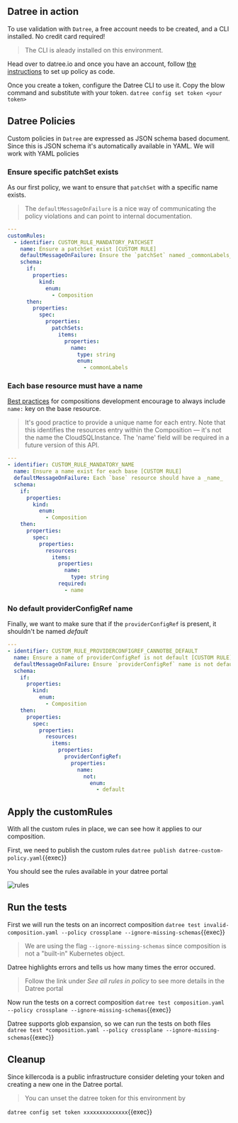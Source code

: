 ## Datree in action

To use validation with `Datree`, a free account needs to be created, and a CLI
installed. No credit card required!

> The CLI is aleady installed on this environment.

Head over to datree.io and once you have an account, follow
[the instructions](https://hub.datree.io/setup/policy-as-code#1-enable-policy-as-code-pac-mode)
to set up policy as code.

Once you create a token, configure the Datree CLI to use it. Copy the blow
command and substitute with your token. `datree config set token <your token>`

## Datree Policies

Custom policies in `Datree` are expressed as JSON schema based document. Since
this is JSON schema it's automatically available in YAML. We will work with YAML
policies

### Ensure specific patchSet exists

As our first policy, we want to ensure that `patchSet` with a specific name
exists.

> The `defaultMessageOnFailure` is a nice way of communicating the policy
> violations and can point to internal documentation.

```yaml
---
customRules:
  - identifier: CUSTOM_RULE_MANDATORY_PATCHSET
    name: Ensure a patchSet exist [CUSTOM RULE]
    defaultMessageOnFailure: Ensure the `patchSet` named _commonLabels_ exist
    schema:
      if:
        properties:
          kind:
            enum:
              - Composition
      then:
        properties:
          spec:
            properties:
              patchSets:
                items:
                  properties:
                    name:
                      type: string
                      enum:
                        - commonLabels
```

### Each base resource must have a name

[Best practices](https://crossplane.io/docs/v1.9/reference/composition.html#:~:text=%2D%20name%3A%20cloudsqlinstance)
for compositions development encourage to always include `name:` key on the base
resource.

> It's good practice to provide a unique name for each entry. Note that this
> identifies the resources entry within the Composition — it's not the name the
> CloudSQLInstance. The 'name' field will be required in a future version of
> this API.

```yaml
---
- identifier: CUSTOM_RULE_MANDATORY_NAME
  name: Ensure a name exist for each base [CUSTOM RULE]
  defaultMessageOnFailure: Each `base` resource should have a _name_
  schema:
    if:
      properties:
        kind:
          enum:
            - Composition
    then:
      properties:
        spec:
          properties:
            resources:
              items:
                properties:
                  name:
                    type: string
                required:
                  - name
```

### No default providerConfigRef name

Finally, we want to make sure that if the `providerConfigRef` is present, it
shouldn't be named _default_

```yaml
---
- identifier: CUSTOM_RULE_PROVIDERCONFIGREF_CANNOTBE_DEFAULT
  name: Ensure a name of providerConfigRef is not default [CUSTOM RULE]
  defaultMessageOnFailure: Ensure `providerConfigRef` name is not default
  schema:
    if:
      properties:
        kind:
          enum:
            - Composition
    then:
      properties:
        spec:
          properties:
            resources:
              items:
                properties:
                  providerConfigRef:
                    properties:
                      name:
                        not:
                          enum:
                            - default
```

## Apply the customRules

With all the custom rules in place, we can see how it applies to our
composition.

First, we need to publish the custom rules
`datree publish datree-custom-policy.yaml`{{exec}}

You should see the rules available in your datree portal

![rules](rules.png)

## Run the tests

First we will run the tests on an incorrect composition
`datree test invalid-composition.yaml --policy crossplane --ignore-missing-schemas`{{exec}}

> We are using the flag `--ignore-missing-schemas` since composition is not a
> "built-in" Kubernetes object.

Datree highlights errors and tells us how many times the error occured.

> Follow the link under _See all rules in policy_ to see more details in the
> Datree portal

Now run the tests on a correct composition
`datree test composition.yaml --policy crossplane --ignore-missing-schemas`{{exec}}

Datree supports glob expansion, so we can run the tests on both files
`datree test *composition.yaml --policy crossplane --ignore-missing-schemas`{{exec}}

## Cleanup

Since killercoda is a public infrastructure consider deleting your token and
creating a new one in the Datree portal.

> You can unset the datree token for this environment by

`datree config set token xxxxxxxxxxxxxx`{{exec}}
